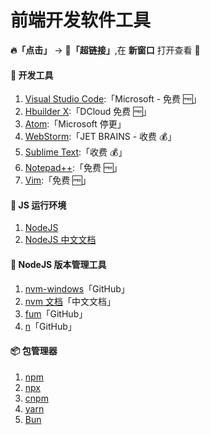 # 前端开发软件工具

**🔥「点击」** -> **🧱「超链接」**,在 **新窗口** 打开查看 👀

#### 🔨 开发工具

1.  [Visual Studio Code](https://code.visualstudio.com/):「Microsoft - 免费 🆓」
2.  [Hbuilder X](https://dcloud.io/hbuilderx.html/):「DCloud 免费 🆓」
3.  [Atom](https://github.blog/2022-06-08-sunsetting-atom/):「Microsoft 停更」
4.  [WebStorm](https://www.jetbrains.com/zh-cn/webstorm/):「JET BRAINS - 收费 💰」
5.  [Sublime Text](https://www.sublimetext.com/):「收费 💰」
6.  [Notepad++](https://notepad-plus-plus.org/):「免费 🆓」
7.  [Vim](https://www.osvim.com/index.html):「免费 🆓」

#### 🛞 JS 运行环境

1.  [NodeJS](https://nodejs.org/en)
2.  [NodeJS 中文文档](https://nodejs.cn/)

#### 🚗 NodeJS 版本管理工具

1.  [nvm-windows](https://github.com/coreybutler/nvm-windows)「GitHub」
2.  [nvm 文档](https://nvm.uihtm.com/)「中文文档」
3.  [fum](https://github.com/Schniz/fnm)「GitHub」
4.  [n](https://github.com/tj/n)「GitHub」

#### 📦 包管理器

1.  [npm](https://nodejs.cn/download/)
2.  [npx](https://nodejs.cn/download/)
3.  [cnpm](https://npmmirror.com/)
4.  [yarn](https://yarn.nodejs.cn/)
5.  [Bun](https://bun.sh/)
